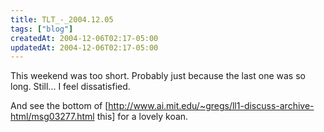 ```yaml
---
title: TLT_-_2004.12.05
tags: ["blog"]
createdAt: 2004-12-06T02:17-05:00
updatedAt: 2004-12-06T02:17-05:00
---
```


This weekend was too short. Probably just because the last one was so long. Still... I feel dissatisfied.

And see the bottom of [http://www.ai.mit.edu/~gregs/ll1-discuss-archive-html/msg03277.html this] for a lovely koan.

